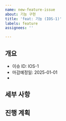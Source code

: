 ```yaml
---
name: new-feature-issue
about: 기능 구현
title: 'feat: 기능 (IOS-1)'
labels: feature
assignees: ''

---
```


## 개요

- 이슈 ID: IOS-1
- 마감예정일: 2025-01-01
- 

## 세부 사항

## 진행 계획
